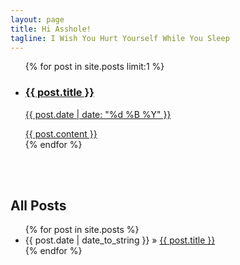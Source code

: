 ```yaml
---
layout: page
title: Hi Asshole!
tagline: I Wish You Hurt Yourself While You Sleep
---
```


<ul class="entries">
            {% for post in site.posts limit:1 %}
              <li>
                <a href="{{ post.url }}">
                <h3>{{ post.title }}</h3>
                <p class="blogdate">{{ post.date | date: "%d %B %Y" }}</p>
                <div>{{ post.content }}</div>
                </a>
              </li>
            {% endfor %}
</ul>

<br></br>
<h2>All Posts</h2>
<ul class="posts">
  {% for post in site.posts %}
    <li><span>{{ post.date | date_to_string }}</span> &raquo; <a href="{{ BASE_PATH }}{{ post.url }}">{{ post.title }}</a></li>
  {% endfor %}
</ul>












